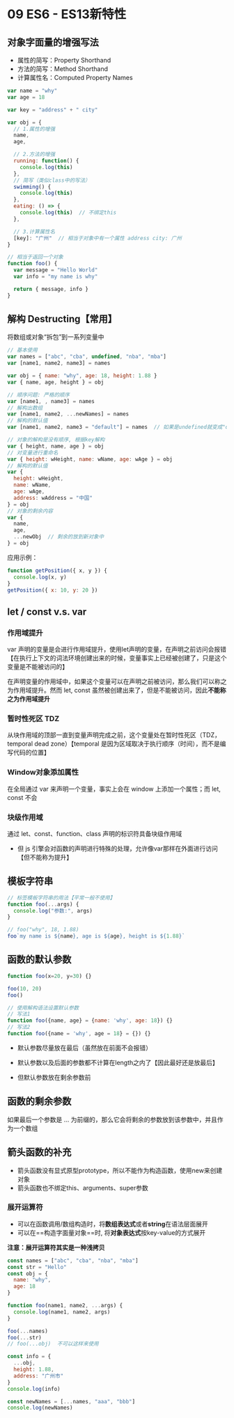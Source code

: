 # 09 ES6 - ES13新特性

## 对象字面量的增强写法

- 属性的简写：Property Shorthand
- 方法的简写：Method Shorthand
- 计算属性名：Computed Property Names

```js
var name = "why"
var age = 18

var key = "address" + " city"

var obj = {
  // 1.属性的增强
  name,
  age,

  // 2.方法的增强
  running: function() {
    console.log(this)
  },
  // 简写（类似class中的写法）
  swimming() {
    console.log(this)
  },
  eating: () => {
    console.log(this)  // 不绑定this
  },

  // 3.计算属性名
  [key]: "广州"  // 相当于对象中有一个属性 address city: 广州
}
```

```js
// 相当于返回一个对象
function foo() {
  var message = "Hello World"
  var info = "my name is why"

  return { message, info }
}
```



## 解构 Destructing【常用】

将数组或对象“拆包”到一系列变量中

```js
// 基本使用
var names = ["abc", "cba", undefined, "nba", "mba"]
var [name1, name2, name3] = names

var obj = { name: "why", age: 18, height: 1.88 }
var { name, age, height } = obj
```

```js
// 顺序问题: 严格的顺序
var [name1, , name3] = names
// 解构出数组
var [name1, name2, ...newNames] = names
// 解构的默认值
var [name1, name2, name3 = "default"] = names  // 如果是undefined就变成"default"
```

```js
// 对象的解构是没有顺序, 根据key解构
var { height, name, age } = obj
// 对变量进行重命名
var { height: wHeight, name: wName, age: wAge } = obj
// 解构的默认值
var { 
  height: wHeight, 
  name: wName, 
  age: wAge, 
  address: wAddress = "中国"
} = obj
// 对象的剩余内容
var {
  name,
  age,
  ...newObj  // 剩余的放到新对象中
} = obj
```

应用示例：

```js
function getPosition({ x, y }) {
  console.log(x, y)
}
getPosition({ x: 10, y: 20 })
```



## let / const v.s. var

### 作用域提升

var 声明的变量是会进行作用域提升，使用let声明的变量，在声明之前访问会报错【在执行上下文的词法环境创建出来的时候，变量事实上已经被创建了，只是这个变量是不能被访问的】

在声明变量的作用域中，如果这个变量可以在声明之前被访问，那么我们可以称之为作用域提升。然而 let, const 虽然被创建出来了，但是不能被访问，因此**不能称之为作用域提升**

### **暂时性死区 TDZ**

从块作用域的顶部一直到变量声明完成之前，这个变量处在暂时性死区（TDZ，temporal dead zone）【temporal  是因为区域取决于执行顺序（时间），而不是编写代码的位置】

### Window对象添加属性

在全局通过 var 来声明一个变量，事实上会在 window 上添加一个属性；而 let, const 不会

### 块级作用域

通过 let、const、function、class 声明的标识符具备块级作用域

- 但 js 引擎会对函数的声明进行特殊的处理，允许像var那样在外面进行访问【但不能称为提升】



## 模板字符串

```js
// 标签模板字符串的用法【平常一般不使用】
function foo(...args) {
  console.log("参数:", args)
}

// foo("why", 18, 1.88)
foo`my name is ${name}, age is ${age}, height is ${1.88}`
```



## 函数的默认参数

```js
function foo(x=20, y=30) {}

foo(10, 20)
foo()
```

```js
// 使用解构语法设置默认参数
// 写法1
function foo({name, age} = {name: 'why', age: 18}) {}
// 写法2
function foo({name = 'why', age = 18} = {}) {}
```

- 默认参数尽量放在最后（虽然放在前面不会报错）
- 默认参数以及后面的参数都不计算在length之内了【因此最好还是放最后】

- 但默认参数放在剩余参数前



## 函数的剩余参数

如果最后一个参数是 ... 为前缀的，那么它会将剩余的参数放到该参数中，并且作为一个数组



## 箭头函数的补充

- 箭头函数没有显式原型prototype，所以不能作为构造函数，使用new来创建对象
- 箭头函数也不绑定this、arguments、super参数



### 展开运算符

- 可以在函数调用/数组构造时，将**数组表达式**或者**string**在语法层面展开
- 可以在==构造字面量对象==时, 将**对象表达式**按key-value的方式展开

**注意：展开运算符其实是一种浅拷贝**

```js
const names = ["abc", "cba", "nba", "mba"]
const str = "Hello"
const obj = {
  name: "why",
  age: 18
}

function foo(name1, name2, ...args) {
  console.log(name1, name2, args)
}

foo(...names)
foo(...str)
// foo(...obj)  不可以这样来使用

const info = {
  ...obj,
  height: 1.88,
  address: "广州市"
}
console.log(info)

const newNames = [...names, "aaa", "bbb"]
console.log(newNames)
```

